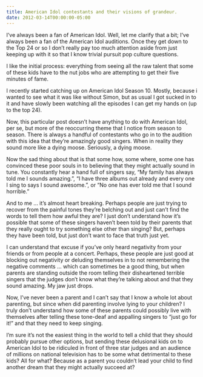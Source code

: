 ```yaml
---
title: American Idol contestants and their visions of grandeur.
date: 2012-03-14T00:00:00-05:00
---
```

I’ve always been a fan of American Idol. Well, let me clarify that a bit; I’ve always been a fan of the American Idol auditions. Once they get down to the Top 24 or so I don’t really pay too much attention aside from just keeping up with it so that I know trivial pursuit pop culture questions.

I like the initial process: everything from seeing all the raw talent that some of these kids have to the nut jobs who are attempting to get their five minutes of fame.

I recently started catching up on American Idol Season 10. Mostly, because i wanted to see what it was like without Simon, but as usual I got sucked in to it and have slowly been watching all the episodes I can get my hands on (up to the top 24).

Now, this particular post doesn’t have anything to do with American Idol, per se, but  more of the reoccurring theme that I notice from season to season. There is always a handful of contestants who go in to the audition with this idea that they’re amazingly good singers. When in reality they sound more like a dying moose. Seriously, a dying moose.

Now the sad thing about that is that some how, some where, some one has convinced these poor souls in to believing that they might actually sound in tune. You constantly hear a hand full of singers say, “My family has always told me I sounds amazing.”, “I have three albums out already and every one I sing to says I sound awesome.”, or “No one has ever told me that I sound horrible.”

And to me ... it’s almost heart breaking. Perhaps people are just trying to recover from the painful tones they’re belching out and just can’t find the words to tell them how awful they are? I just don’t understand how it’s possible that some of these singers haven’t been told by their parents that they really ought to try something else other than singing? But, perhaps they have been told, but just don’t want to face that truth just yet.

I can understand that excuse if you’ve only heard negativity from your friends or from people at a concert. Perhaps, these people are just good at blocking out negativity or deluding themselves in to not remembering the negative comments … which can sometimes be a good thing, but when parents are standing outside the room telling their disheartened terrible singers that the judges don’t know what they’re talking about and that they sound amazing. My jaw just drops.

Now, I’ve never been a parent and I can’t say that I know a whole lot about parenting, but since when did parenting involve lying to your children? I truly don’t understand how some of these parents could possibly live with themselves after telling these tone-deaf and appalling singers to “just go for it!” and that they need to keep singing.

I’m sure it’s not the easiest thing in the world to tell a child that they should probably pursue other options, but sending these delusional kids on to American Idol to be ridiculed in front of three star judges and an audience of millions on national television has to be some what detrimental to these kids? All for what? Because as a parent you couldn’t lead your child to find another dream that they might actually succeed at?
